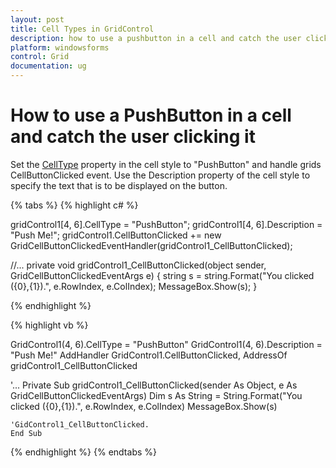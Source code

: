 ```yaml
---
layout: post
title: Cell Types in GridControl
description: how to use a pushbutton in a cell and catch the user clicking it
platform: windowsforms
control: Grid
documentation: ug
---
```


# How to use a PushButton in a cell and catch the user clicking it

Set the [CellType](https://help.syncfusion.com/windowsforms/grid-control/cell-types) property in the cell style to "PushButton" and handle grids CellButtonClicked event. Use the Description property of the cell style to specify the text that is to be displayed on the button.

{% tabs %}
{% highlight c# %}

gridControl1[4, 6].CellType = "PushButton";
gridControl1[4, 6].Description = "Push Me!";
gridControl1.CellButtonClicked += new GridCellButtonClickedEventHandler(gridControl1_CellButtonClicked);

//...
private void gridControl1_CellButtonClicked(object sender, GridCellButtonClickedEventArgs e)
{
    string s = string.Format("You clicked ({0},{1}).", e.RowIndex, e.ColIndex);
    MessageBox.Show(s);
}
   
{% endhighlight  %}

{% highlight vb %}

GridControl1(4, 6).CellType = "PushButton" 
GridControl1(4, 6).Description = "Push Me!"
AddHandler GridControl1.CellButtonClicked, AddressOf gridControl1_CellButtonClicked

'...
Private Sub gridControl1_CellButtonClicked(sender As Object, e As GridCellButtonClickedEventArgs)
    Dim s As String = String.Format("You clicked ({0},{1}).", e.RowIndex, e.ColIndex)
    MessageBox.Show(s)
    
    'GidControl1_CellButtonClicked.
    End Sub 

{% endhighlight  %}
{% endtabs %}
